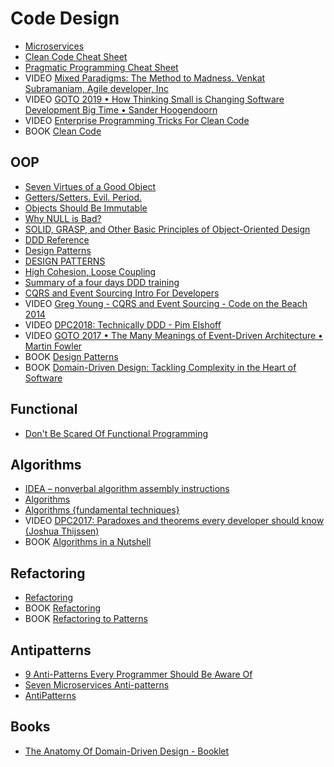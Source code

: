 # Code Design

 - [Microservices](https://martinfowler.com/articles/microservices.html)
 - [Clean Code Cheat Sheet](https://www.bbv.ch/images/bbv/pdf/downloads/V2_Clean_Code_V3.pdf)
 - [Pragmatic Programming Cheat Sheet](https://cheatography.com/marconlsantos/cheat-sheets/pragmatic-programming/)
 - VIDEO [Mixed Paradigms: The Method to Madness. Venkat Subramaniam, Agile developer, Inc](https://www.youtube.com/watch?v=QYBRifsWHD0)
 - VIDEO [GOTO 2019 • How Thinking Small is Changing Software Development Big Time • Sander Hoogendoorn](https://www.youtube.com/watch?v=YCQMiFF9QXM)
 - VIDEO [Enterprise Programming Tricks For Clean Code](https://www.youtube.com/watch?v=dC9vdQkU-xI)
 - BOOK [Clean Code](https://www.amazon.com/Clean-Code-Handbook-Software-Craftsmanship/dp/0132350882)

## OOP

 - [Seven Virtues of a Good Object](https://www.yegor256.com/2014/11/20/seven-virtues-of-good-object.html)
 - [Getters/Setters. Evil. Period.](https://www.yegor256.com/2014/09/16/getters-and-setters-are-evil.html)
 - [Objects Should Be Immutable](https://www.yegor256.com/2014/06/09/objects-should-be-immutable.html)
 - [Why NULL is Bad?](https://www.yegor256.com/2014/05/13/why-null-is-bad.html)
 - [SOLID, GRASP, and Other Basic Principles of Object-Oriented Design](https://dzone.com/articles/solid-grasp-and-other-basic-principles-of-object-o)
 - [DDD Reference](https://domainlanguage.com/ddd/reference/)
 - [Design Patterns](https://sourcemaking.com/design_patterns)
 - [DESIGN PATTERNS](https://refactoring.guru/design-patterns)
 - [High Cohesion, Loose Coupling](https://thebojan.ninja/2015/04/08/high-cohesion-loose-coupling/)
 - [Summary of a four days DDD training](https://medium.com/@t.ferro184/summary-of-a-four-days-ddd-training-74103a6d99a1)
 - [CQRS and Event Sourcing Intro For Developers](https://altkomsoftware.pl/en/blog/cqrs-event-sourcing/)
 - VIDEO [Greg Young - CQRS and Event Sourcing - Code on the Beach 2014](https://www.youtube.com/watch?v=JHGkaShoyNs)
 - VIDEO [DPC2018: Technically DDD - Pim Elshoff](https://www.youtube.com/watch?v=JpcNeeetijo)
 - VIDEO [GOTO 2017 • The Many Meanings of Event-Driven Architecture • Martin Fowler](https://www.youtube.com/watch?v=STKCRSUsyP0)
 - BOOK [Design Patterns](https://www.amazon.com/Design-Patterns-Elements-Reusable-Object-Oriented/dp/0201633612)
 - BOOK [Domain-Driven Design: Tackling Complexity in the Heart of Software](https://www.amazon.com/Domain-Driven-Design-Tackling-Complexity-Software/dp/0321125215)

## Functional

 - [Don't Be Scared Of Functional Programming](https://www.smashingmagazine.com/2014/07/dont-be-scared-of-functional-programming/)

## Algorithms

 - [IDEA – nonverbal algorithm assembly instructions](https://idea-instructions.com/)
 - [Algorithms](https://www.geeksforgeeks.org/fundamentals-of-algorithms/)
 - [Algorithms {fundamental techniques}](https://en.wikibooks.org/wiki/Algorithms)
 - VIDEO [DPC2017: Paradoxes and theorems every developer should know (Joshua Thijssen)](https://www.youtube.com/watch?v=JBUIIQnVfBQ)
 - BOOK [Algorithms in a Nutshell](https://www.amazon.com/Algorithms-Nutshell-Desktop-Quick-Reference/dp/1491948922)

## Refactoring

 - [Refactoring](https://sourcemaking.com/refactoring)
 - BOOK [Refactoring](https://www.amazon.com/Refactoring-Improving-Design-Existing-Code/dp/0134757599)
 - BOOK [Refactoring to Patterns](https://www.amazon.com/Refactoring-Patterns-Joshua-Kerievsky/dp/0321213351)

## Antipatterns

 - [9 Anti-Patterns Every Programmer Should Be Aware Of](https://sahandsaba.com/nine-anti-patterns-every-programmer-should-be-aware-of-with-examples.html)
 - [Seven Microservices Anti-patterns](https://www.infoq.com/articles/seven-uservices-antipatterns/)
 - [AntiPatterns](https://sourcemaking.com/antipatterns)

## Books

 - [The Anatomy Of Domain-Driven Design - Booklet](https://leanpub.com/theanatomyofdomain-drivendesign)
